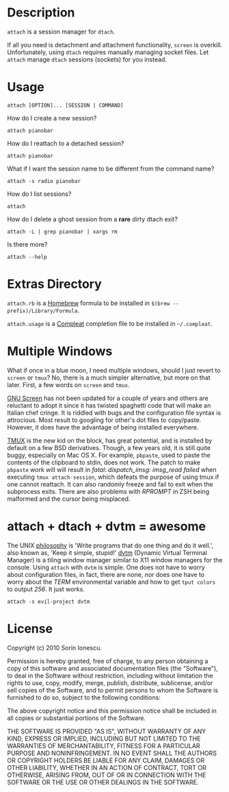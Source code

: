 # Description

`attach` is a session manager for `dtach`.

If all you need is detachment and attachment functionality, `screen` is overkill. Unfortunately, using `dtach` requires manually managing socket files. Let `attach` manage `dtach` sessions (sockets) for you instead.

# Usage

    attach [OPTION]... [SESSION | COMMAND]

How do I create a new session?

    attach pianobar

How do I reattach to a detached session?

    attach pianobar

What if I want the session name to be different from the command name?

    attach -s radio pianobar

How do I list sessions?

    attach

How do I delete a ghost session from a __rare__ dirty dtach exit?
    
    attach -L | grep pianobar | xargs rm

Is there more?

    attach --help

# Extras Directory

`attach.rb` is a [Homebrew](http://mxcl.github.com/homebrew "Homebrew") formula to be installed in `$(brew --prefix)/Library/Formula`.

`attach.usage` is a [Compleat](https://github.com/mbrubeck/compleat "Completion for human beings") completion file to be installed in `~/.compleat`.

# Multiple Windows

What if once in a blue moon, I need multiple windows, should I just revert to `screen` or `tmux`? No, there is a much simpler alternative, but more on that later. First, a few words on `screen` and `tmux`.

[GNU Screen](http://www.gnu.org/software/screen "GNU Screen") has not been updated for a couple of years and others are reluctant to adopt it since it has twisted spaghetti code that will make an Italian chef cringe. It is riddled with bugs and the configuration file syntax is attrocious. Most result to googling for other's dot files to copy/paste. However, it does have the advantage of being installed everywhere.

[TMUX](http://tmux.sourceforge.net "TMUX") is the new kid on the block, has great potential, and is installed by default on a few BSD derivatives. Though, a few years old, it is still quite buggy, especially on Mac OS X. For example, `pbpaste`, used to paste the contents of the clipboard to stdin, does not work. The patch to make `pbpaste` work will will result in _fatal: dispatch\_imsg: imsg\_read failed_ when executing `tmux attach-session`, which defeats the purpose of using tmux if one cannot reattach. It can also randomly freeze and fail to exit when the subprocess exits. There are also problems with _RPROMPT_ in ZSH being malformed and the cursor being misplaced.

# attach + dtach + dvtm = awesome

The UNIX [philosophy](http://en.wikipedia.org/wiki/Unix_philosophy) is 'Write programs that do one thing and do it well.', also known as, 'Keep it simple, stupid!' [dvtm](http://www.brain-dump.org/projects/dvtm) (Dynamic Virtual Terminal Manager) is a tiling window manager similar to X11 window managers for the console. Using `attach` with `dvtm` is simple. One does not have to worry about configuration files, in fact, there are none, nor does one have to worry about the _TERM_ environmental variable and how to get `tput colors` to output _256_. It just works.

    attach -s evil-project dvtm

# License

Copyright (c) 2010 Sorin Ionescu. 

Permission is hereby granted, free of charge, to any person obtaining a copy
of this software and associated documentation files (the "Software"), to deal
in the Software without restriction, including without limitation the rights
to use, copy, modify, merge, publish, distribute, sublicense, and/or sell
copies of the Software, and to permit persons to whom the Software is
furnished to do so, subject to the following conditions:

The above copyright notice and this permission notice shall be included in
all copies or substantial portions of the Software.

THE SOFTWARE IS PROVIDED "AS IS", WITHOUT WARRANTY OF ANY KIND, EXPRESS OR
IMPLIED, INCLUDING BUT NOT LIMITED TO THE WARRANTIES OF MERCHANTABILITY,
FITNESS FOR A PARTICULAR PURPOSE AND NONINFRINGEMENT. IN NO EVENT SHALL THE
AUTHORS OR COPYRIGHT HOLDERS BE LIABLE FOR ANY CLAIM, DAMAGES OR OTHER
LIABILITY, WHETHER IN AN ACTION OF CONTRACT, TORT OR OTHERWISE, ARISING FROM,
OUT OF OR IN CONNECTION WITH THE SOFTWARE OR THE USE OR OTHER DEALINGS IN
THE SOFTWARE.
